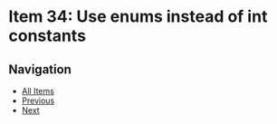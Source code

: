# Item 34: Use enums instead of int constants

## Navigation

- [All Items](../README.md#items)
- [Previous](./item-33-consider-typesafe-heterogeneous-containers.md)
- [Next](./item-34-use-enums-instead-of-constants.md)
